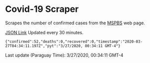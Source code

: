 # Covid-19 Scraper

Scrapes the number of confirmed cases from the [MSPBS](https://www.mspbs.gov.py/covid-19.php) web page.

[JSON Link](https://jmayalag.github.io/covid19-scrape/cases.json)
Updated every 30 minutes.
```
{"confirmed":52,"deaths":0,"recovered":0,"timestamp":"2020-03-27T04:34:11.197Z","pyt":"3/27/2020, 00:34:11 GMT-4"}
```
Last update (Paraguay Time): 3/27/2020, 00:34:11 GMT-4